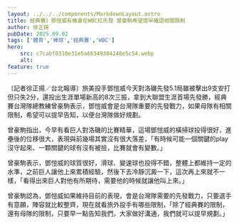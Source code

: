 ```yaml
---
layout: ../../../components/MarkdownLayout.astro
title: 經典賽》鄧愷威有機會在WBC扛先發 曾豪駒希望提早確認相關限制
author: 徐正揚
pubDate: 2025.09.02
tags: ['體育','棒球','經典賽','WBC']
hero:
    src: c7cabf0310e31e5a66349304248e5c54.webp
    alt: 
feature: true
---
```

〔記者徐正揚／台北報導〕旅美投手鄧愷威今天對洛磯先發5.1局雖被擊出9支安打但只失2分，還投出生涯單場新高的8次三振，拿到大聯盟生涯首場先發勝，經典賽台灣隊總教練曾豪駒表示，鄧愷威會是台灣隊重要的先發戰力，如果母隊有相關限制，希望可以提早告知，以便台灣隊做好規劃。

曾豪駒指出，今早有看巨人對洛磯的比賽精華，這場鄧愷威的橫掃球投得很好，進壘後的位移很大，表現與前幾場其實沒有很大落差，「有時候可能一個關鍵的play沒守起來、一顆關鍵的球有沒有被撿，比賽就會有變數。」

曾豪駒表示，鄧愷威的球質很好，滑球、變速球也投得不錯，整體上都維持一定的水準，之前巨人讓他上來累積經驗，然後下去冷靜沉澱一下，這次再上來就不一樣，「看得出來巨人對他有所期待，需要他的時候就讓他叫上來。」

曾豪駒認為，鄧愷威如果維持目前的表現，會是台灣隊需要的先發戰力，只要選手有意願，陣容就比較整齊，現在就看旅外投手有哪些限制，「除了經典賽的限制，還有母隊的限制，只要早一點告知我們，大家做好溝通，我們就可以提早規劃。」



